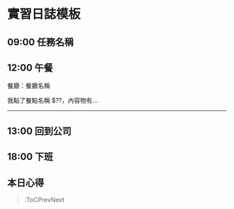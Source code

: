 # 實習日誌模板

## 09:00 任務名稱

## 12:00 午餐

餐廳：餐廳名稱

我點了餐點名稱 $??，內容物有...

---

## 13:00 回到公司

## 18:00 下班

## 本日心得

> :ToCPrevNext